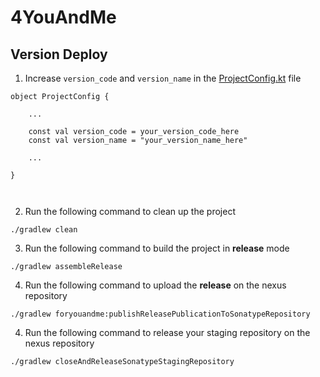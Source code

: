 # 4YouAndMe

## Version Deploy

1.  Increase `version_code` and `version_name` in the [ProjectConfig.kt](https://github.com/4youandme/4YouandmeAndroid/blob/master/buildSrc/src/main/java/ProjectConfig.kt) file

```
object ProjectConfig {

    ...
    
    const val version_code = your_version_code_here
    const val version_name = "your_version_name_here"

    ...

}
	
	
```
2.  Run the following command to clean up the project

`./gradlew clean`
		
3.  Run the following command to build the project in **release** mode

`./gradlew assembleRelease`

4.  Run the following command to upload the **release** on the nexus repository

`./gradlew foryouandme:publishReleasePublicationToSonatypeRepository`

4.  Run the following command to release your staging repository on the nexus repository

`./gradlew closeAndReleaseSonatypeStagingRepository`